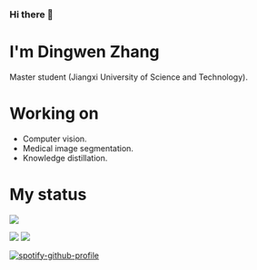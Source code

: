 ### Hi there 👋
# I'm Dingwen Zhang  

Master student (Jiangxi University of Science and Technology).

# Working on

* Computer vision.
* Medical image segmentation.
* Knowledge distillation.

# My status

![](http://github-profile-summary-cards.vercel.app/api/cards/profile-details?username=605671435&theme=darcula)

![](http://github-profile-summary-cards.vercel.app/api/cards/repos-per-language?username=605671435&theme=darcula)
![](http://github-profile-summary-cards.vercel.app/api/cards/most-commit-language?username=605671435&theme=darcula)

[![spotify-github-profile](https://spotify-github-profile.vercel.app/api/view?uid=31v6gcqh74zvdygachdkdtjkgcxu&cover_image=true&theme=default&show_offline=false&background_color=121212&interchange=true&bar_color=53b14f&bar_color_cover=false)](https://spotify-github-profile.vercel.app/api/view?uid=31v6gcqh74zvdygachdkdtjkgcxu&redirect=true)
